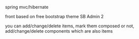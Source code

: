 spring mvc/hibernate

front based on free bootstrap theme SB Admin 2

you can add/change/delete items, mark them composed or not, add/change/delete components which are also items 
